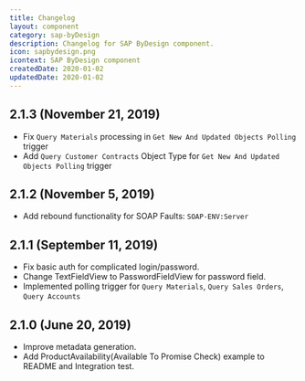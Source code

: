 ```yaml
---
title: Changelog
layout: component
category: sap-byDesign
description: Changelog for SAP ByDesign component.
icon: sapbydesign.png
icontext: SAP ByDesign component
createdDate: 2020-01-02
updatedDate: 2020-01-02
---
```


## 2.1.3 (November 21, 2019)

- Fix `Query Materials` processing in `Get New And Updated Objects Polling` trigger
- Add `Query Customer Contracts` Object Type for `Get New And Updated Objects Polling` trigger

## 2.1.2 (November 5, 2019)

- Add rebound functionality for SOAP Faults: `SOAP-ENV:Server`

## 2.1.1 (September 11, 2019)

- Fix basic auth for complicated login/password.
- Change TextFieldView to PasswordFieldView for password field.
- Implemented polling trigger for `Query Materials`, `Query Sales Orders`, `Query Accounts`

## 2.1.0 (June 20, 2019)

- Improve metadata generation.
- Add ProductAvailability(Available To Promise Check) example to README and Integration test.
